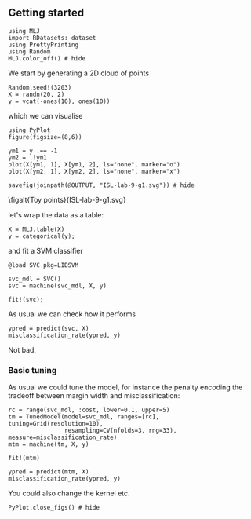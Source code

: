 <!--This file was generated, do not modify it.-->
## Getting started

```julia:ex1
using MLJ
import RDatasets: dataset
using PrettyPrinting
using Random
MLJ.color_off() # hide
```

We start by generating a 2D cloud of points

```julia:ex2
Random.seed!(3203)
X = randn(20, 2)
y = vcat(-ones(10), ones(10))
```

which we can visualise

```julia:ex3
using PyPlot
figure(figsize=(8,6))

ym1 = y .== -1
ym2 = .!ym1
plot(X[ym1, 1], X[ym1, 2], ls="none", marker="o")
plot(X[ym2, 1], X[ym2, 2], ls="none", marker="x")

savefig(joinpath(@OUTPUT, "ISL-lab-9-g1.svg")) # hide
```

\figalt{Toy points}{ISL-lab-9-g1.svg}

let's wrap the data as a table:

```julia:ex4
X = MLJ.table(X)
y = categorical(y);
```

and fit a SVM classifier

```julia:ex5
@load SVC pkg=LIBSVM

svc_mdl = SVC()
svc = machine(svc_mdl, X, y)

fit!(svc);
```

As usual we can check how it performs

```julia:ex6
ypred = predict(svc, X)
misclassification_rate(ypred, y)
```

Not bad.

### Basic tuning

As usual we could tune the model, for instance the penalty encoding the tradeoff between margin width and misclassification:

```julia:ex7
rc = range(svc_mdl, :cost, lower=0.1, upper=5)
tm = TunedModel(model=svc_mdl, ranges=[rc], tuning=Grid(resolution=10),
                resampling=CV(nfolds=3, rng=33), measure=misclassification_rate)
mtm = machine(tm, X, y)

fit!(mtm)

ypred = predict(mtm, X)
misclassification_rate(ypred, y)
```

You could also change the kernel etc.

```julia:ex8
PyPlot.close_figs() # hide
```

